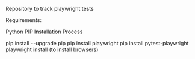 Repository to track playwright tests

Requirements:

Python
PIP
Installation Process

pip install --upgrade pip
pip install playwright
pip install pytest-playwright
playwright install (to install browsers)
